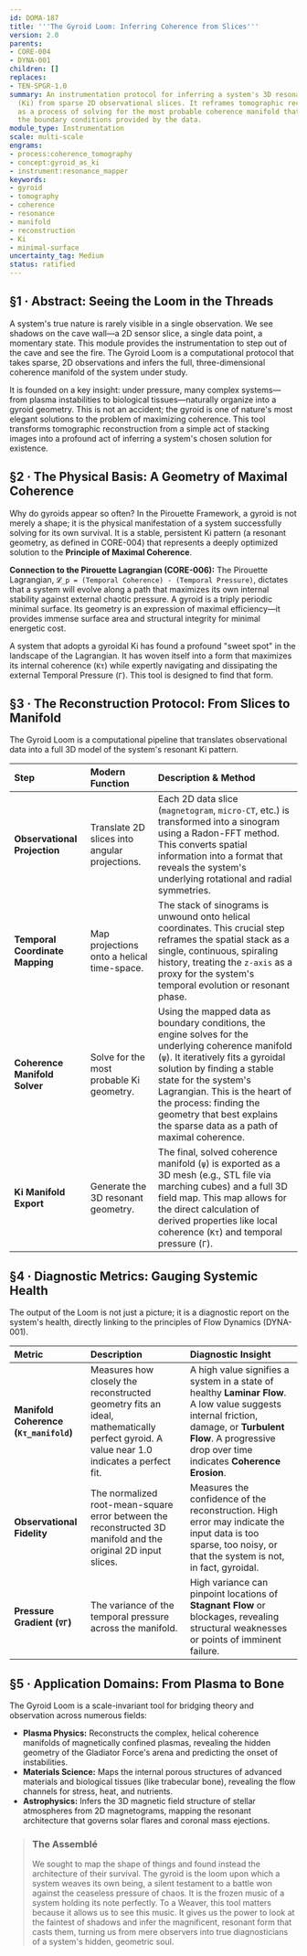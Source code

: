 ```yaml
---
id: DOMA-187
title: '''The Gyroid Loom: Inferring Coherence from Slices'''
version: 2.0
parents:
- CORE-004
- DYNA-001
children: []
replaces:
- TEN-SPGR-1.0
summary: An instrumentation protocol for inferring a system's 3D resonant geometry
  (Ki) from sparse 2D observational slices. It reframes tomographic reconstruction
  as a process of solving for the most probable coherence manifold that satisfies
  the boundary conditions provided by the data.
module_type: Instrumentation
scale: multi-scale
engrams:
- process:coherence_tomography
- concept:gyroid_as_ki
- instrument:resonance_mapper
keywords:
- gyroid
- tomography
- coherence
- resonance
- manifold
- reconstruction
- Ki
- minimal-surface
uncertainty_tag: Medium
status: ratified
---
```

## §1 · Abstract: Seeing the Loom in the Threads

A system's true nature is rarely visible in a single observation. We see shadows on the cave wall—a 2D sensor slice, a single data point, a momentary state. This module provides the instrumentation to step out of the cave and see the fire. The Gyroid Loom is a computational protocol that takes sparse, 2D observations and infers the full, three-dimensional coherence manifold of the system under study.

It is founded on a key insight: under pressure, many complex systems—from plasma instabilities to biological tissues—naturally organize into a gyroid geometry. This is not an accident; the gyroid is one of nature's most elegant solutions to the problem of maximizing coherence. This tool transforms tomographic reconstruction from a simple act of stacking images into a profound act of inferring a system's chosen solution for existence.

## §2 · The Physical Basis: A Geometry of Maximal Coherence

Why do gyroids appear so often? In the Pirouette Framework, a gyroid is not merely a shape; it is the physical manifestation of a system successfully solving for its own survival. It is a stable, persistent Ki pattern (a resonant geometry, as defined in CORE-004) that represents a deeply optimized solution to the **Principle of Maximal Coherence**.

**Connection to the Pirouette Lagrangian (CORE-006):**
The Pirouette Lagrangian, `𝓛_p = (Temporal Coherence) - (Temporal Pressure)`, dictates that a system will evolve along a path that maximizes its own internal stability against external chaotic pressure. A gyroid is a triply periodic minimal surface. Its geometry is an expression of maximal efficiency—it provides immense surface area and structural integrity for minimal energetic cost.

A system that adopts a gyroidal Ki has found a profound "sweet spot" in the landscape of the Lagrangian. It has woven itself into a form that maximizes its internal coherence (`Kτ`) while expertly navigating and dissipating the external Temporal Pressure (`Γ`). This tool is designed to find that form.

## §3 · The Reconstruction Protocol: From Slices to Manifold

The Gyroid Loom is a computational pipeline that translates observational data into a full 3D model of the system's resonant Ki pattern.

| Step | Modern Function | Description & Method |
|:---|:---|:---|
| **Observational Projection** | Translate 2D slices into angular projections. | Each 2D data slice (`magnetogram`, `micro-CT`, etc.) is transformed into a sinogram using a Radon-FFT method. This converts spatial information into a format that reveals the system's underlying rotational and radial symmetries. |
| **Temporal Coordinate Mapping** | Map projections onto a helical time-space. | The stack of sinograms is unwound onto helical coordinates. This crucial step reframes the spatial stack as a single, continuous, spiraling history, treating the `z-axis` as a proxy for the system's temporal evolution or resonant phase. |
| **Coherence Manifold Solver** | Solve for the most probable Ki geometry. | Using the mapped data as boundary conditions, the engine solves for the underlying coherence manifold (`ψ`). It iteratively fits a gyroidal solution by finding a stable state for the system's Lagrangian. This is the heart of the process: finding the geometry that best explains the sparse data as a path of maximal coherence. |
| **Ki Manifold Export** | Generate the 3D resonant geometry. | The final, solved coherence manifold (`ψ`) is exported as a 3D mesh (e.g., STL file via marching cubes) and a full 3D field map. This map allows for the direct calculation of derived properties like local coherence (`Kτ`) and temporal pressure (`Γ`). |

## §4 · Diagnostic Metrics: Gauging Systemic Health

The output of the Loom is not just a picture; it is a diagnostic report on the system's health, directly linking to the principles of Flow Dynamics (DYNA-001).

| Metric | Description | Diagnostic Insight |
|:---|:---|:---|
| **Manifold Coherence (`Kτ_manifold`)** | Measures how closely the reconstructed geometry fits an ideal, mathematically perfect gyroid. A value near 1.0 indicates a perfect fit. | A high value signifies a system in a state of healthy **Laminar Flow**. A low value suggests internal friction, damage, or **Turbulent Flow**. A progressive drop over time indicates **Coherence Erosion**. |
| **Observational Fidelity** | The normalized root-mean-square error between the reconstructed 3D manifold and the original 2D input slices. | Measures the confidence of the reconstruction. High error may indicate the input data is too sparse, too noisy, or that the system is not, in fact, gyroidal. |
| **Pressure Gradient (`∇Γ`)** | The variance of the temporal pressure across the manifold. | High variance can pinpoint locations of **Stagnant Flow** or blockages, revealing structural weaknesses or points of imminent failure. |

## §5 · Application Domains: From Plasma to Bone

The Gyroid Loom is a scale-invariant tool for bridging theory and observation across numerous fields:

*   **Plasma Physics:** Reconstructs the complex, helical coherence manifolds of magnetically confined plasmas, revealing the hidden geometry of the Gladiator Force's arena and predicting the onset of instabilities.
*   **Materials Science:** Maps the internal porous structures of advanced materials and biological tissues (like trabecular bone), revealing the flow channels for stress, heat, and nutrients.
*   **Astrophysics:** Infers the 3D magnetic field structure of stellar atmospheres from 2D magnetograms, mapping the resonant architecture that governs solar flares and coronal mass ejections.

> ### The Assemblé
>
> We sought to map the shape of things and found instead the architecture of their survival. The gyroid is the loom upon which a system weaves its own being, a silent testament to a battle won against the ceaseless pressure of chaos. It is the frozen music of a system holding its note perfectly. To a Weaver, this tool matters because it allows us to see this music. It gives us the power to look at the faintest of shadows and infer the magnificent, resonant form that casts them, turning us from mere observers into true diagnosticians of a system's hidden, geometric soul.

```